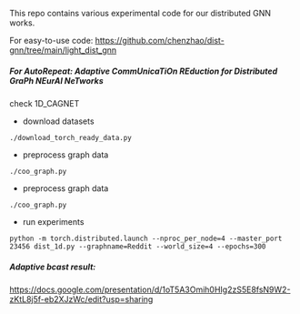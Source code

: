 This repo contains various experimental code for our distributed GNN works.



For easy-to-use code: https://github.com/chenzhao/dist-gnn/tree/main/light_dist_gnn








##### For AutoRepeat: Adaptive CommUnicaTiOn REduction for Distributed GraPh NEurAl NeTworks
check 1D_CAGNET

- download datasets
```
./download_torch_ready_data.py
``` 
- preprocess graph data
```
./coo_graph.py
``` 
- preprocess graph data
```
./coo_graph.py
```
- run experiments
```
python -m torch.distributed.launch --nproc_per_node=4 --master_port 23456 dist_1d.py --graphname=Reddit --world_size=4 --epochs=300
```


##### Adaptive bcast result:

https://docs.google.com/presentation/d/1oT5A3Omih0HIg2zS5E8fsN9W2-zKtL8j5f-eb2XJzWc/edit?usp=sharing
